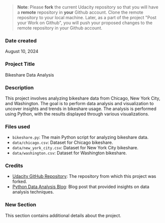 >**Note**: Please **fork** the current Udacity repository so that you will have a **remote** repository in **your** Github account. Clone the remote repository to your local machine. Later, as a part of the project "Post your Work on Github", you will push your proposed changes to the remote repository in your Github account.

### Date created
August 10, 2024

### Project Title
Bikeshare Data Analysis

### Description
This project involves analyzing bikeshare data from Chicago, New York City, and Washington. The goal is to perform data analysis and visualization to uncover insights and trends in bikeshare usage. The analysis is performed using Python, with the results displayed through various visualizations.

### Files used
- `bikeshare.py`: The main Python script for analyzing bikeshare data.
- `data/chicago.csv`: Dataset for Chicago bikeshare.
- `data/new_york_city.csv`: Dataset for New York City bikeshare.
- `data/washington.csv`: Dataset for Washington bikeshare.

### Credits
- [Udacity GitHub Repository](https://github.com/udacity/pdsnd_github): The repository from which this project was forked.
- [Python Data Analysis Blog](https://example.com/blog): Blog post that provided insights on data analysis techniques.

### New Section
This section contains additional details about the project.

